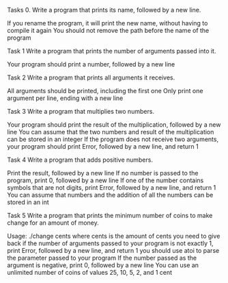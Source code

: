 Tasks 0.
Write a program that prints its name, followed by a new line.

If you rename the program, it will print the new name, without having to compile it again
You should not remove the path before the name of the program

Task 1
Write a program that prints the number of arguments passed into it.

Your program should print a number, followed by a new line


Task 2
Write a program that prints all arguments it receives.

All arguments should be printed, including the first one
Only print one argument per line, ending with a new line


Task 3
Write a program that multiplies two numbers.

Your program should print the result of the multiplication, followed by a new line
You can assume that the two numbers and result of the multiplication can be stored in an integer
If the program does not receive two arguments, your program should print Error, followed by a new line, and return 1

Task 4
Write a program that adds positive numbers.

Print the result, followed by a new line
If no number is passed to the program, print 0, followed by a new line
If one of the number contains symbols that are not digits, print Error, followed by a new line, and return 1
You can assume that numbers and the addition of all the numbers can be stored in an int


Task 5
Write a program that prints the minimum number of coins to make change for an amount of money.

Usage: ./change cents
where cents is the amount of cents you need to give back
if the number of arguments passed to your program is not exactly 1, print Error, followed by a new line, and return 1
you should use atoi to parse the parameter passed to your program
If the number passed as the argument is negative, print 0, followed by a new line
You can use an unlimited number of coins of values 25, 10, 5, 2, and 1 cent

